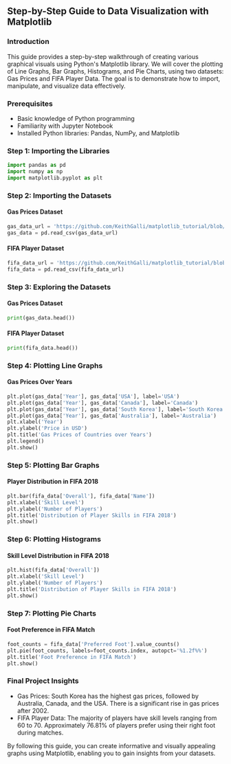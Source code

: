 ## Step-by-Step Guide to Data Visualization with Matplotlib

### Introduction

This guide provides a step-by-step walkthrough of creating various graphical visuals using Python's Matplotlib library. We will cover the plotting of Line Graphs, Bar Graphs, Histograms, and Pie Charts, using two datasets: Gas Prices and FIFA Player Data. The goal is to demonstrate how to import, manipulate, and visualize data effectively.

### Prerequisites

- Basic knowledge of Python programming
- Familiarity with Jupyter Notebook
- Installed Python libraries: Pandas, NumPy, and Matplotlib

### Step 1: Importing the Libraries

```python
import pandas as pd
import numpy as np
import matplotlib.pyplot as plt
```

### Step 2: Importing the Datasets

#### Gas Prices Dataset

```python
gas_data_url = 'https://github.com/KeithGalli/matplotlib_tutorial/blob/master/gas_prices.csv'
gas_data = pd.read_csv(gas_data_url)
```

#### FIFA Player Dataset

```python
fifa_data_url = 'https://github.com/KeithGalli/matplotlib_tutorial/blob/master/fifa_data.csv'
fifa_data = pd.read_csv(fifa_data_url)
```

### Step 3: Exploring the Datasets

#### Gas Prices Dataset

```python
print(gas_data.head())
```

#### FIFA Player Dataset

```python
print(fifa_data.head())
```

### Step 4: Plotting Line Graphs

#### Gas Prices Over Years

```python
plt.plot(gas_data['Year'], gas_data['USA'], label='USA')
plt.plot(gas_data['Year'], gas_data['Canada'], label='Canada')
plt.plot(gas_data['Year'], gas_data['South Korea'], label='South Korea')
plt.plot(gas_data['Year'], gas_data['Australia'], label='Australia')
plt.xlabel('Year')
plt.ylabel('Price in USD')
plt.title('Gas Prices of Countries over Years')
plt.legend()
plt.show()
```

### Step 5: Plotting Bar Graphs

#### Player Distribution in FIFA 2018

```python
plt.bar(fifa_data['Overall'], fifa_data['Name'])
plt.xlabel('Skill Level')
plt.ylabel('Number of Players')
plt.title('Distribution of Player Skills in FIFA 2018')
plt.show()
```

### Step 6: Plotting Histograms

#### Skill Level Distribution in FIFA 2018

```python
plt.hist(fifa_data['Overall'])
plt.xlabel('Skill Level')
plt.ylabel('Number of Players')
plt.title('Distribution of Player Skills in FIFA 2018')
plt.show()
```

### Step 7: Plotting Pie Charts

#### Foot Preference in FIFA Match

```python
foot_counts = fifa_data['Preferred Foot'].value_counts()
plt.pie(foot_counts, labels=foot_counts.index, autopct='%1.2f%%')
plt.title('Foot Preference in FIFA Match')
plt.show()
```

### Final Project Insights

- Gas Prices: South Korea has the highest gas prices, followed by Australia, Canada, and the USA. There is a significant rise in gas prices after 2002.
- FIFA Player Data: The majority of players have skill levels ranging from 60 to 70. Approximately 76.81% of players prefer using their right foot during matches.

By following this guide, you can create informative and visually appealing graphs using Matplotlib, enabling you to gain insights from your datasets.

